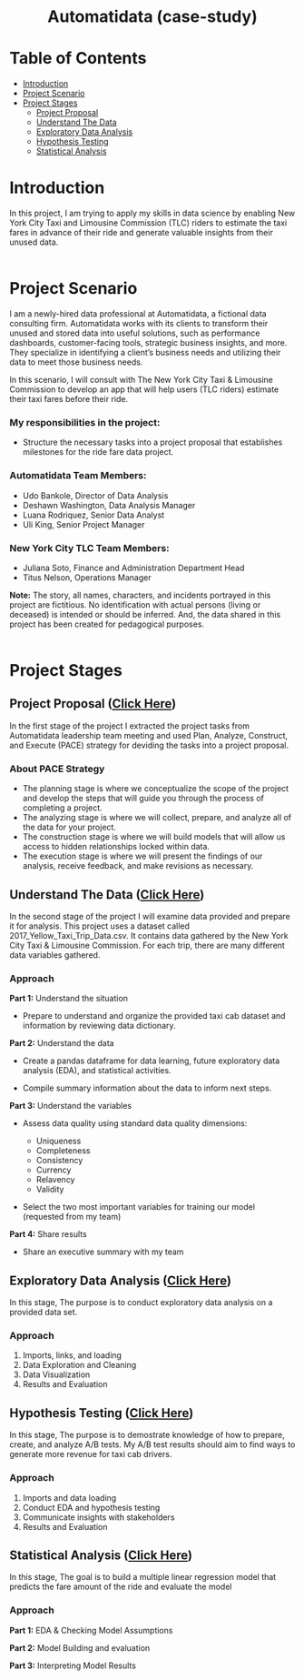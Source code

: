<h1 align=center> Automatidata (case-study) </h1>

# Table of Contents

- [Introduction](#introduction)
- [Project Scenario](#project_scenario)
- [Project Stages](#project_stages)
  - [Project Proposal](#project_proposal)
  - [Understand The Data](#understand_the_data)
  - [Exploratory Data Analysis](#eda)
  - [Hypothesis Testing](#hypothesis)
  - [Statistical Analysis](#stats)

<a id="introduction"></a>

# Introduction

In this project, I am trying to apply my skills in data science by enabling New York City Taxi and Limousine Commission (TLC) riders
to estimate the taxi fares in advance of their ride and generate valuable insights from their unused data.<br><br>

<a id="project_scenario"></a>

# Project Scenario

I am a newly-hired data professional at Automatidata, a fictional data consulting firm. Automatidata works with its clients to transform their unused and stored data into useful solutions, such as performance dashboards, customer-facing tools, strategic business insights, and more. They specialize in identifying a client’s business needs and utilizing their data to meet those business needs.

In this scenario, I will consult with The New York City Taxi & Limousine Commission to develop an app that will help users (TLC riders) estimate their taxi fares before their ride.

### My responsibilities in the project:

- Structure the necessary tasks into a project proposal that establishes milestones for the ride fare data project.

### Automatidata Team Members:

- Udo Bankole, Director of Data Analysis
- Deshawn Washington, Data Analysis Manager
- Luana Rodriquez, Senior Data Analyst
- Uli King, Senior Project Manager

### New York City TLC Team Members:

- Juliana Soto, Finance and Administration Department Head
- Titus Nelson, Operations Manager

**Note:** The story, all names, characters, and incidents portrayed in this project are fictitious. No identification with actual persons (living or deceased) is intended or should be inferred. And, the data shared in this project has been created for pedagogical purposes.<br><br>

<a id="project_stages"></a>

# Project Stages

<a id="project_proposal"></a>

## Project Proposal ([Click Here](https://github.com/yousefayman2003/Portfolio-Projects/tree/main/Data-Science/Automatidata/project_proposal))

In the first stage of the project I extracted the project tasks from Automatidata leadership team meeting and used Plan, Analyze, Construct, and Execute (PACE) strategy
for deviding the tasks into a project proposal.

### About PACE Strategy

- The planning stage is where we conceptualize the scope of the project and develop the steps that will guide you through the process of completing a project.
- The analyzing stage is where we will collect, prepare, and analyze all of the data for your project.
- The construction stage is where we will build models that will allow us access to hidden relationships locked within data.
- The execution stage is where we will present the findings of our analysis, receive feedback, and make revisions as necessary.

<a id="understand_the_data"></a>

## Understand The Data ([Click Here](https://github.com/yousefayman2003/Portfolio-Projects/tree/main/Data-Science/Automatidata/understand_the_data))

In the second stage of the project I will examine data provided and prepare it for analysis. This project uses a dataset called 2017_Yellow_Taxi_Trip_Data.csv. It contains data gathered by the New York City Taxi & Limousine Commission. For each trip, there are many different data variables gathered.

### Approach

**Part 1:** Understand the situation

- Prepare to understand and organize the provided taxi cab dataset and information by reviewing data dictionary.

**Part 2:** Understand the data

- Create a pandas dataframe for data learning, future exploratory data analysis (EDA), and statistical activities.

- Compile summary information about the data to inform next steps.

**Part 3:** Understand the variables

- Assess data quality using standard data quality dimensions:

  - Uniqueness
  - Completeness
  - Consistency
  - Currency
  - Relavency
  - Validity

- Select the two most important variables for training our model (requested from my team)

**Part 4:** Share results

- Share an executive summary with my team

<a id="eda"></a>

## Exploratory Data Analysis ([Click Here](https://github.com/yousefayman2003/Portfolio-Projects/tree/main/Data-Science/Automatidata/EDA))

In this stage, The purpose is to conduct exploratory data analysis on a provided data set.

### Approach

1. Imports, links, and loading
2. Data Exploration and Cleaning
3. Data Visualization
4. Results and Evaluation

<a id="hypothesis"></a>

## Hypothesis Testing ([Click Here](https://github.com/yousefayman2003/Portfolio-Projects/tree/main/Data-Science/Automatidata/hypothesis_testing))

In this stage, The purpose is to demostrate knowledge of how to prepare, create, and analyze A/B tests. My A/B test results should aim to find ways to generate more revenue for taxi cab drivers.

### Approach

1. Imports and data loading
2. Conduct EDA and hypothesis testing
3. Communicate insights with stakeholders
4. Results and Evaluation

<a id="stats"></a>

## Statistical Analysis ([Click Here](https://github.com/yousefayman2003/Portfolio-Projects/tree/main/Data-Science/Automatidata/statistical_analysis))

In this stage, The goal is to build a multiple linear regression model that predicts the fare amount of the ride and evaluate the model

### Approach

**Part 1:** EDA & Checking Model Assumptions

**Part 2:** Model Building and evaluation

**Part 3:** Interpreting Model Results
